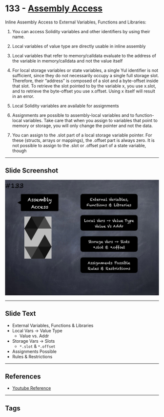 # 133 - [Assembly Access](Assembly%20Access.md)
Inline Assembly Access to External Variables, Functions and Libraries: 

1. You can access Solidity variables and other identifiers by using their name.
    
2. Local variables of value type are directly usable in inline assembly
    
3. Local variables that refer to memory/calldata evaluate to the address of the variable in memory/calldata and not the value itself
    
4. For local storage variables or state variables, a single Yul identifier is not sufficient, since they do not necessarily occupy a single full storage slot. Therefore, their “address” is composed of a slot and a byte-offset inside that slot. To retrieve the slot pointed to by the variable x, you use x.slot, and to retrieve the byte-offset you use x.offset. Using x itself will result in an error.
    
5. Local Solidity variables are available for assignments
    
6. Assignments are possible to assembly-local variables and to function-local variables. Take care that when you assign to variables that point to memory or storage, you will only change the pointer and not the data.
    
7. You can assign to the .slot part of a local storage variable pointer. For these (structs, arrays or mappings), the .offset part is always zero. It is not possible to assign to the .slot or .offset part of a state variable, though

___
## Slide Screenshot
![133.png](../images/solidity201/133.png)
___
## Slide Text
- External Variables, Functions & Libraries
- Local Vars -> Value Type
	- Value vs. Addr
- Storage Vars -> Slots
	- `*.slot` & `*.offset`
- Assignments Possible
- Rules & Restrictions
___
## References
- [Youtube Reference](https://youtu.be/TqMIbouwePE?t=1128)
___
## Tags